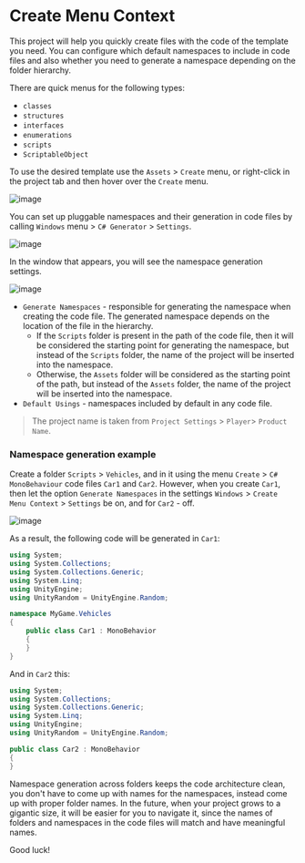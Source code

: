 # Create Menu Context

This project will help you quickly create files with the code of the template you need. You can configure which default namespaces to include in code files and also whether you need to generate a namespace depending on the folder hierarchy.

There are quick menus for the following types:
- `classes`
- `structures`
- `interfaces`
- `enumerations`
- `scripts`
- `ScriptableObject`

To use the desired template use the `Assets` > `Create` menu, or right-click in the project tab and then hover over the `Create` menu.

![image](https://user-images.githubusercontent.com/5365111/200543731-31f671be-95ce-4440-97a4-0cf27a0a20f5.png)

You can set up pluggable namespaces and their generation in code files by calling `Windows` menu > `C# Generator` > `Settings`.

![image](https://user-images.githubusercontent.com/5365111/200572355-a7a55c1a-013a-42c1-818f-7ae653af6709.png)

In the window that appears, you will see the namespace generation settings.

![image](https://user-images.githubusercontent.com/5365111/200572458-f158daec-6c00-4de2-a9e4-26e8711a38f7.png)

- `Generate Namespaces` - responsible for generating the namespace when creating the code file. The generated namespace depends on the location of the file in the hierarchy.
  - If the `Scripts` folder is present in the path of the code file, then it will be considered the starting point for generating the namespace, but instead of the `Scripts` folder, the name of the project will be inserted into the namespace.
  - Otherwise, the `Assets` folder will be considered as the starting point of the path, but instead of the `Assets` folder, the name of the project will be inserted into the namespace.
- `Default Usings` - namespaces included by default in any code file.

> The project name is taken from `Project Settings` > `Player`> `Product Name`.

### Namespace generation example
Create a folder `Scripts` > `Vehicles`, and in it using the menu `Create` > `C# MonoBehaviour` code files `Car1` and `Car2`. However, when you create `Car1`, then let the option `Generate Namespaces` in the settings `Windows` > `Create Menu Context` > `Settings` be on, and for `Car2` - off.

![image](https://user-images.githubusercontent.com/5365111/200547315-8bf04464-09ea-45be-b0c3-32845fa846da.png)

As a result, the following code will be generated in `Car1`:
```C#
using System;
using System.Collections;
using System.Collections.Generic;
using System.Linq;
using UnityEngine;
using UnityRandom = UnityEngine.Random;

namespace MyGame.Vehicles
{
    public class Car1 : MonoBehavior
    {
    }
}
```

And in `Car2` this:
```C#
using System;
using System.Collections;
using System.Collections.Generic;
using System.Linq;
using UnityEngine;
using UnityRandom = UnityEngine.Random;

public class Car2 : MonoBehavior
{
}
```

Namespace generation across folders keeps the code architecture clean, you don't have to come up with names for the namespaces, instead come up with proper folder names. In the future, when your project grows to a gigantic size, it will be easier for you to navigate it, since the names of folders and namespaces in the code files will match and have meaningful names.

Good luck!
